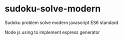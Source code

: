 # sudoku-solve-modern
Sudoku problem solve modern javascript ES6 standard

Node js using to implement express generator


